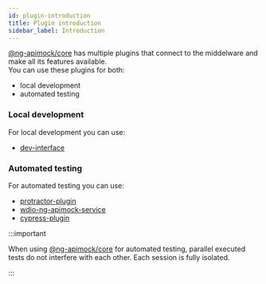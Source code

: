 ```yaml
---
id: plugin-introduction
title: Plugin introduction
sidebar_label: Introduction
---
```

[@ng-apimock/core](https://github.com/ng-apimock/core) has multiple plugins that connect to the middelware and make all its features available.<br />
You can use these plugins for both:
 - local development
 - automated testing

### Local development
For local development you can use: 
- [dev-interface](dev-interface)

### Automated testing
For automated testing you can use:
- [protractor-plugin](protractor-plugin) 
- [wdio-ng-apimock-service](wdio-ng-apimock-service)
- [cypress-plugin](cypress-plugin)

:::important

When using [@ng-apimock/core](https://github.com/ng-apimock/core) for automated testing, parallel executed tests do not interfere with each other. Each session is fully isolated.

:::
